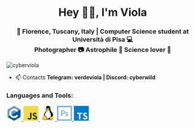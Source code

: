 <h1 align="center">Hey 👋🏼, I'm Viola</h1>
<h3 align="center">📍 Florence, Tuscany, Italy | Computer Science student at Università di Pisa 💻 <br>
Photographer 📷 Astrophile 🔭 Science lover 🔎 </h3>

<p align="left"> <img src="https://komarev.com/ghpvc/?username=cyberviola&label=Profile%20views&color=0e75b6&style=flat" alt="cyberviola" /> </p>

- 📫 Contacts **Telegram: verdeviola | Discord: cyberwild**

<h3 align="left">Languages and Tools:</h3>
<p align="left"> <a href="https://www.cprogramming.com/" target="_blank" rel="noreferrer"> <img src="https://raw.githubusercontent.com/devicons/devicon/master/icons/c/c-original.svg" alt="c" width="40" height="40"/> </a> <a href="https://developer.mozilla.org/en-US/docs/Web/JavaScript" target="_blank" rel="noreferrer"> <img src="https://raw.githubusercontent.com/devicons/devicon/master/icons/javascript/javascript-original.svg" alt="javascript" width="40" height="40"/> </a> <a href="https://www.linux.org/" target="_blank" rel="noreferrer"> <img src="https://raw.githubusercontent.com/devicons/devicon/master/icons/linux/linux-original.svg" alt="linux" width="40" height="40"/> </a> <a href="https://www.photoshop.com/en" target="_blank" rel="noreferrer"> <img src="https://raw.githubusercontent.com/devicons/devicon/master/icons/photoshop/photoshop-line.svg" alt="photoshop" width="40" height="40"/> </a> <a href="https://www.typescriptlang.org/" target="_blank" rel="noreferrer"> <img src="https://raw.githubusercontent.com/devicons/devicon/master/icons/typescript/typescript-original.svg" alt="typescript" width="40" height="40"/> </a> </p>
